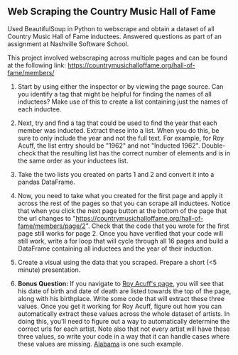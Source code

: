 ## Web Scraping the Country Music Hall of Fame

Used BeautifulSoup in Python to webscrape and obtain a dataset of all Country Music Hall of Fame inductees. Answered questions as part of an assignment at Nashville Software School.

This project involved webscraping across multiple pages and can be found at the following link: https://countrymusichalloffame.org/hall-of-fame/members/ 


1. Start by using either the inspector or by viewing the page source. Can you identify a tag that might be helpful for finding the names of all inductees? Make use of this to create a list containing just the names of each inductee.

2. Next, try and find a tag that could be used to find the year that each member was inducted. Extract these into a list. When you do this, be sure to only include the year and not the full text. For example, for Roy Acuff, the list entry should be "1962" and not "Inducted 1962". Double-check that the resulting list has the correct number of elements and is in the same order as your inductees list.

3. Take the two lists you created on parts 1 and 2 and convert it into a pandas DataFrame.

4. Now, you need to take what you created for the first page and apply it across the rest of the pages so that you can scrape all inductees. Notice that when you click the next page button at the bottom of the page that the url changes to "https://countrymusichalloffame.org/hall-of-fame/members/page/2". Check that the code that you wrote for the first page still works for page 2. Once you have verified that your code will still work, write a for loop that will cycle through all 16 pages and build a DataFrame containing all inductees and the year of their induction.

5. Create a visual using the data that you scraped. Prepare a short (<5 minute) presentation.

6. **Bonus Question:** If you navigate to [Roy Acuff's page](https://countrymusichalloffame.org/artist/roy-acuff/), you will see that his date of birth and date of death are listed towards the top of the page, along with his birthplace. Write some code that will extract these three values. Once you get it working for Roy Acuff, figure out how you can automatically extract these values across the whole dataset of artists. In doing this, you'll need to figure out a way to automatically determine the correct urls for each artist. Note also that not every artist will have these three values, so write your code in a way that it can handle cases where these values are missing. [Alabama](https://countrymusichalloffame.org/artist/alabama/) is one such example. 
